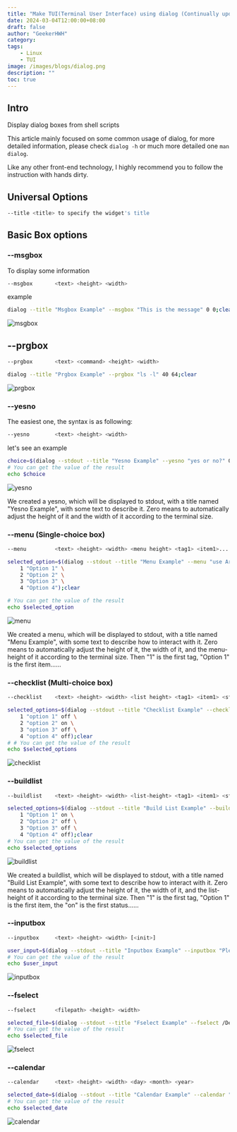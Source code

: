 ```yaml
---
title: "Make TUI(Terminal User Interface) using dialog (Continually update)"
date: 2024-03-04T12:00:00+08:00
draft: false
author: "GeekerHWH"
category: 
tags: 
    - Linux
    - TUI
image: /images/blogs/dialog.png
description: ""
toc: true
---
```


## Intro
Display dialog boxes from shell scripts

This article mainly focused on some common usage of dialog, for more detailed information,
please check `dialog -h` or much more detailed one `man dialog`.

Like any other front-end technology, I highly recommend you to follow the instruction with hands dirty.

## Universal Options
```bash
--title <title> to specify the widget's title
```

## Basic Box options

### --msgbox
To display some information
```bash
--msgbox       <text> <height> <width>
```
example
```bash
dialog --title "Msgbox Example" --msgbox "This is the message" 0 0;clear
```
![msgbox](/imagesInBlogs/dialog/msgbox.png)

## --prgbox
```bash
--prgbox       <text> <command> <height> <width>
```
```bash
dialog --title "Prgbox Example" --prgbox "ls -l" 40 64;clear
```
![prgbox](/imagesInBlogs/dialog/prgbox.png)


### --yesno
The easiest one, the syntax is as following:
```bash
--yesno        <text> <height> <width>
```
let's see an example
```bash
choice=$(dialog --stdout --title "Yesno Example" --yesno "yes or no?" 0 0 && echo "1" || echo "2");clear
# You can get the value of the result
echo $choice
```
![yesno](/imagesInBlogs/dialog/yesno.png)

We created a yesno, which will be displayed to stdout, with a title named "Yesno Example", with some text to describe it. Zero means to automatically adjust the height of it and the width of it according to the terminal size.


### --menu (Single-choice box)
```bash
--menu         <text> <height> <width> <menu height> <tag1> <item1>...
```

```bash
selected_option=$(dialog --stdout --title "Menu Example" --menu "use Arrow keys to select, Enter to confirm" 0 0 0 \
    1 "Option 1" \
    2 "Option 2" \
    3 "Option 3" \
    4 "Option 4");clear

# You can get the value of the result
echo $selected_option
```
![menu](/imagesInBlogs/dialog/menu.png)

We created a menu, which will be displayed to stdout, with a title named "Menu Example", with some text to describe how to interact with it. Zero means to automatically adjust the height of it, the width of it, and the menu-height of it according to the terminal size. Then "1" is the first tag, "Option 1" is the first item......


### --checklist (Multi-choice box)
```bash
--checklist    <text> <height> <width> <list height> <tag1> <item1> <status1>...
```

```bash
selected_options=$(dialog --stdout --title "Checklist Example" --checklist "use Space to choose, Enter to confirm" 0 0 0 \
    1 "option 1" off \
    2 "option 2" on \
    3 "option 3" off \
    4 "option 4" off);clear
# # You can get the value of the result
echo $selected_options
```
![checklist](/imagesInBlogs/dialog/checklist.png)


### --buildlist
```bash
--buildlist    <text> <height> <width> <list-height> <tag1> <item1> <status1>...
```

```bash
selected_options=$(dialog --stdout --title "Build List Example" --buildlist "use Space to choose, Enter to confirm" 0 0 0 \
    1 "Option 1" on \
    2 "Option 2" off \
    3 "Option 3" off \
    4 "Option 4" off);clear
# You can get the value of the result
echo $selected_options
```
![buildlist](/imagesInBlogs/dialog/buildlist.png)

We created a buildlist, which will be displayed to stdout, with a title named "Build List Example", with some text to describe how to interact with it. Zero means to automatically adjust the height of it, the width of it, and the list-height of it according to the terminal size. Then "1" is the first tag, "Option 1" is the first item, the "on" is the first status......


### --inputbox
```bash
--inputbox     <text> <height> <width> [<init>]
```

```bash
user_input=$(dialog --stdout --title "Inputbox Example" --inputbox "Please input some text" 0 0);clear
# You can get the value of the result
echo $user_input
```
![inputbox](/imagesInBlogs/dialog/inputbox.png)


### --fselect
```bash
--fselect      <filepath> <height> <width>
```

```bash
selected_file=$(dialog --stdout --title "Fselect Example" --fselect /Default/Path 0 0);clear
# You can get the value of the result
echo $selected_file
```
![fselect](/imagesInBlogs/dialog/fselect.png)


### --calendar
```bash
--calendar     <text> <height> <width> <day> <month> <year>
```

```bash
selected_date=$(dialog --stdout --title "Calendar Example" --calendar "use Arrow keys to select, Enter to confirm" 0 0);clear
# You can get the value of the result
echo $selected_date
```
![calendar](/imagesInBlogs/dialog/calendar.png)








<!-- 
## $ dialog -h
Usage: dialog <options> { --and-widget <options> }
where options are "common" options, followed by "box" options

Special options:
  [--create-rc "file"]
Common options:
  [--ascii-lines] [--aspect <ratio>] [--backtitle <backtitle>] [--beep]
  [--beep-after] [--begin <y> <x>] [--cancel-label <str>] [--clear]
  [--colors] [--column-separator <str>] [--cr-wrap] [--cursor-off-label]
  [--date-format <str>] [--default-button <str>] [--default-item <str>]
  [--defaultno] [--erase-on-exit] [--exit-label <str>] [--extra-button]
  [--extra-label <str>] [--help-button] [--help-label <str>]
  [--help-status] [--help-tags] [--hfile <str>] [--hline <str>]
  [--ignore] [--input-fd <fd>] [--insecure] [--item-help] [--keep-tite]
  [--keep-window] [--last-key] [--max-input <n>] [--no-cancel]
  [--no-collapse] [--no-hot-list] [--no-items] [--no-kill]
  [--no-label <str>] [--no-lines] [--no-mouse] [--no-nl-expand]
  [--no-ok] [--no-shadow] [--no-tags] [--ok-label <str>]
  [--output-fd <fd>] [--output-separator <str>] [--print-maxsize]
  [--print-size] [--print-text-only <text> <height> <width>]
  [--print-text-size <text> <height> <width>] [--print-version] [--quoted]
  [--reorder] [--scrollbar] [--separate-output] [--separate-widget <str>]
  [--single-quoted] [--size-err] [--sleep <secs>] [--stderr] [--stdout]
  [--tab-correct] [--tab-len <n>] [--time-format <str>] [--timeout <secs>]
[--trace <file>] [--trim] [--version] [--visit-items]
  [--week-start <str>] [--yes-label <str>]
Box options:
  --dselect      <directory> <height> <width>
  --editbox      <file> <height> <width>
  --form         <text> <height> <width> <form height> <label1> <l_y1> <l_x1> <item1> <i_y1> <i_x1> <flen1> <ilen1>...
  --gauge        <text> <height> <width> [<percent>]
  **--inputmenu    <text> <height> <width> <menu height> <tag1> <item1>...
  --mixedform    <text> <height> <width> <form height> <label1> <l_y1> <l_x1> <item1> <i_y1> <i_x1> <flen1> <ilen1> <itype>...
  --mixedgauge   <text> <height> <width> <percent> <tag1> <item1>...
  --passwordbox  <text> <height> <width> [<init>]
  --passwordform <text> <height> <width> <form height> <label1> <l_y1> <l_x1> <item1> <i_y1> <i_x1> <flen1> <ilen1>...
  --pause        <text> <height> <width> <seconds>
  --progressbox  <text> <height> <width>
  --radiolist    <text> <height> <width> <list height> <tag1> <item1> <status1>...
  --rangebox     <text> <height> <width> <min-value> <max-value> <default-value>
  --tailbox      <file> <height> <width>
  --tailboxbg    <file> <height> <width>
  --timebox      <text> <height> <width> <hour> <minute> <second>
  --treeview     <text> <height> <width> <list-height> <tag1> <item1> <status1> <depth1>...

Auto-size with height and width = 0. Maximize with height and width = -1.
Global-auto-size if also menu_height/list_height = 0.

## man dialog

SYNOPSIS
       dialog --clear
       dialog --create-rc file
       dialog --print-maxsize
       dialog common-options box-options

OPTIONS

       A “--” by itself is used as an escape, i.e.,  the  next  token  on  the
       command-line  is  not  treated  as  an  option.  This is different from
       getopt(1), which uses that token  to  treat  the  remaining  tokens  as
       parameters rather than options.

              dialog --title -- --Not an option
              dialog --title This -- --title is not an option

       Dialog uses no parameters, and uses its own options parser.

       When  a common (e.g., non-widget) option is repeated, the last found is
       the one that is used.  Boolean options are handled  specially  so  they
       can  be  cancelled,  by  adding (or omitting) a “no” modifier after the
       leading “--”.   For  instance,  --no-shadow  is  documented  here,  but
       --shadow also is accepted.

       The “--args” option tells dialog to list the command-line parameters to
       the standard error.  This is  useful  when  debugging  complex  scripts
       using the “--” and “--file”, since the command-line may be rewritten as
       these are expanded.

       The “--file” option tells dialog to read parameters from the file named
       as its value.
              dialog --file parameterfile

       Blanks not within double-quotes are discarded (use backslashes to quote
       single characters).  The result  is  inserted  into  the  command-line,
       replacing  “--file”  and  its  option  value.   Interpretation  of  the
       command-line resumes from that point.   If  parameterfile  begins  with
       “&”,  dialog  interprets the following text as a file descriptor number
       rather than a filename.

       Most widgets accept height and width parameters, which can be  used  to
       automatically  size the widget to accommodate multi-line message prompt
       values:

       •   If the parameter is negative, dialog uses the screen's size.

       •   If the parameter is zero, dialog uses minimum size for  the  widget
           to display the prompt and data.

       •   Otherwise, dialog uses the given size for the widget.

   Common Options
       Most of the common options are reset before processing each widget.

       --aspect ratio
              This gives you some control over the box dimensions  when  using
              auto  sizing (specifying 0 for height and width).  It represents
              width / height.  The default is 9, which means 9 characters wide
              to every 1 line high.

       --backtitle backtitle
              Specifies a backtitle string to be displayed on the backdrop, at
              the top of the screen.

       --begin y x
              Specify the position of the upper left corner of a dialog box on
              the screen.

       --cancel-label string
              Override the label used for “Cancel” buttons.

       --clear
              Clears   the   widget  screen,  keeping  only  the  screen_color
              background.   Use   this   when   you   combine   widgets   with
              “--and-widget” to erase the contents of a previous widget on the
              screen, so it won't be seen under the contents  of  a  following
              widget.   Understand  this as the complement of “--keep-window”.
              To compare the effects, use these:

              All three widgets visible, staircase effect, ordered 1,2,3:

              dialog \
                                             --begin 2 2 --yesno "" 0 0 \
                  --and-widget               --begin 4 4 --yesno "" 0 0 \
                  --and-widget               --begin 6 6 --yesno "" 0 0

              Only the last widget is left visible:

              dialog \
                               --keep-window --begin 2 2 --yesno "" 0 0 \
                  --and-widget --keep-window --begin 4 4 --yesno "" 0 0 \
                  --and-widget               --begin 6 6 --yesno "" 0 0

              First and third widget visible, staircase effect, ordered 3,1:

              dialog \
                               --keep-window --begin 2 2 --yesno "" 0 0 \
                  --and-widget --clear       --begin 4 4 --yesno "" 0 0 \
                  --and-widget               --begin 6 6 --yesno "" 0 0

              Note, if you want to restore original console  colors  and  send
              your  cursor  home  after the dialog program has exited, use the
              clear(1) command.  Conversely, if you want to clear  the  screen
              and  send your cursor to the lower left after the dialog program
              has exited, use the --erase-on-exit option.

       --colors
              Interpret embedded “\Z” sequences in  the  dialog  text  by  the
              following  character,  which tells dialog to set colors or video
              attributes:

              •   0 through 7 are the  ANSI  color  numbers  used  in  curses:
                  black,  red,  green,  yellow,  blue, magenta, cyan and white
                  respectively.

              •   Bold is set by 'b', reset by 'B'.

              •   Reverse is set by 'r', reset by 'R'.

              •   Underline is set by 'u', reset by 'U'.

              •   The  settings  are  cumulative,  e.g.,  “\Zb\Z1”  makes  the
                  following text bold (perhaps bright) red.

              •   Restore normal settings with “\Zn”.

       --column-separator string
              Tell  dialog to split data for radio/checkboxes and menus on the
              occurrences of the given string, and to  align  the  split  data
              into columns.

       --cr-wrap
              Interpret  embedded  newlines in the dialog text as a newline on
              the screen.  Otherwise, dialog will only wrap lines where needed
              to fit inside the text box.

              Even  though  you can control line breaks with this, Dialog will
              still wrap any lines that are too long for the width of the box.
              Without  cr-wrap,  the  layout  of your text may be formatted to
              look nice in the source code of your  script  without  affecting
              the way it will look in the dialog.

              The cr-wrap feature is implemented subject to these conditions:

              •   the  string  contains  “\n” and the --no-nl-expand option is
                  not used, or

              •   the --trim option is used.

              For more information, see Whitespace Options.

       --create-rc file
              When dialog supports run-time configuration, this can be used to
              dump a sample configuration file to the file specified by file.

       --cursor-off-label
              Place  the  terminal cursor at the end of a button instead of on
              the first character of the button  label.   This  is  useful  to
              reduce  visual  confusion  when  the cursor coloration interacts
              poorly with the button-label text colors.

       --date-format format
              If the host provides strftime, this option allows you to specify
              the  format  of the date printed for the --calendar widget.  The
              time of day (hour, minute, second) are the current local time.

       --defaultno
              Make the default value of the yes/no box a No.  Likewise,  treat
              the  default button of widgets that provide “OK” and “Cancel” as
              a Cancel.  If “--no-cancel” or “--visit-items” are  given  those
              options  overrides  this, making the default button always “Yes”
              (internally the same as “OK”).

       --default-button string
              Set  the  default  (preselected)  button  in   a   widget.    By
              preselecting  a  button, a script makes it possible for the user
              to simply press Enter to proceed through a dialog  with  minimum
              interaction.

              The  option's  value is the name of the button: ok, yes, cancel,
              no, help or extra.

              Normally the first button in each widget is  the  default.   The
              first button shown is determined by the widget together with the
              “--no-ok” and “--no-cancel” options.   If  this  option  is  not
              given, there is no default button assigned.

       --default-item string
              Set the default item in a checklist, form or menu box.  Normally
              the first item in the box is the default.

       --erase-on-exit
              When dialog exits, remove the dialog widget, erasing the  entire
              screen  to  its  native background color, and place the terminal
              cursor at the lower left corner.

       --exit-label string
              Override the label used for “EXIT” buttons.

       --extra-button
              Show an extra button, between “OK” and “Cancel” buttons.

              The extra button appears between “Yes” and “No”  for  the  yesno
              widget.

       --extra-label string
              Override   the  label  used  for  “Extra”  buttons.   Note:  for
              inputmenu widgets, this defaults to “Rename”.

       --help-button
              Show a help-button after “OK”  and  “Cancel”  buttons  in  boxes
              which  have  a list of tagged items (i.e., checklist, radiolist,
              menu, and treeview boxes).

              The help-button appears after  “Yes”  and  “No”  for  the  yesno
              widget.

              On  exit,  the  return status indicates that the Help button was
              pressed.  Dialog also writes a message to its output  after  the
              token “HELP”:

              •   If  "--item-help"  is  also  given,  the  item-help  text is
                  written.

              •   Otherwise, the item's tag (the first field) is written.

              You  can   use   the   --help-tags   option   and/or   set   the
              DIALOG_ITEM_HELP  environment  variable to modify these messages
              and exit-status.

              This option can be applied to other widgets, which have an  “OK”
              button,  whether or not the “Cancel” button is used.  The return
              status and output  are  not  treated  specially  for  the  other
              widgets; the help-button is just an extra button.

       --help-label string
              Override the label used for “Help” buttons.

       --help-status
              If  the help-button is selected, writes the checklist, radiolist
              or form information  after  the  item-help  “HELP”  information.
              This  can  be used to reconstruct the state of a checklist after
              processing the help request.

       --help-tags
              Modify the messages written on exit for --help-button by  making
              them  always just the item's tag.  This does not affect the exit
              status code.

       --hfile filename
              Display the given file using a textbox when the user presses F1.

       --hline string
              Display the given string centered at the bottom of the widget.

       --ignore
              Ignore options that dialog does not recognize.  Some  well-known
              ones  such  as “--icon” are ignored anyway, but this is a better
              choice for compatibility with other implementations.

       --input-fd fd
              Read keyboard input from the given file descriptor.  Most dialog
              scripts read from the standard input, but the gauge widget reads
              a pipe (which is always standard input).  Some configurations do
              not work properly when dialog tries to reopen the terminal.  Use
              this option (with appropriate juggling of  file-descriptors)  if
              your script must work in that type of environment.

       --insecure
              Makes the password widget friendlier but less secure, by echoing
              asterisks for each character.

       --iso-week
              Set  the  starting  point  for  the  week-number  shown  in  the
              “--calendar”   option   according   to  ISO-8601,  which  starts
              numbering with the first  week  which  includes  a  Thursday  in
              January.

       --item-help
              Interpret  the tags data for checklist, radiolist and menu boxes
              adding a column which is displayed in the  bottom  line  of  the
              screen, for the currently selected item.

       --keep-tite
              When  built with ncurses, dialog normally checks to see if it is
              running in an xterm, and in that  case  tries  to  suppress  the
              initialization   strings  that  would  make  it  switch  to  the
              alternate screen.  Switching between the  normal  and  alternate
              screens  is  visually  distracting in a script which runs dialog
              several times.  Use this option to allow  dialog  to  use  those
              initialization strings.

       --keep-window
              Normally   when   dialog   performs  several  tailboxbg  widgets
              connected by “--and-widget”, it clears the old widget  from  the
              screen  by  painting  over it.  Use this option to suppress that
              repainting.

              At exit, dialog repaints all of  the  widgets  which  have  been
              marked  with  “--keep-window”,  even  if  they are not tailboxbg
              widgets.  That causes them to be  repainted  in  reverse  order.
              See the discussion of the “--clear” option for examples.

       --last-key
              At  exit,  report  the last key which the user entered.  This is
              the curses key code rather than a symbol or  literal  character,
              and  is only reported for keys which are bound to an action.  It
              can be used by scripts to distinguish between two keys which are
              bound to the same action.

       --max-input size
              Limit  input  strings  to the given size.  If not specified, the
              limit is 2048.

       --no-cancel
              Suppress the “Cancel” button in checklist, inputbox and menu box
              modes.   A script can still test if the user pressed the ESC key
              to cancel to quit.

       --no-collapse
              Normally dialog converts tabs to  spaces  and  reduces  multiple
              spaces  to  a  single  space  for  text  which is displayed in a
              message boxes, etc.  Use this option to  disable  that  feature.
              Note   that   dialog  will  still  wrap  text,  subject  to  the
              “--cr-wrap” and “--trim” options.

              The  no-collapse  feature  is  implemented  subject   to   these
              conditions:

              •   the  string  contains  “\n” and the --no-nl-expand option is
                  not used, or

              •   the --trim option is not used.

              For more information, see Whitespace Options.

       --no-hot-list
              Tells dialog to suppress the hotkey feature for lists, e.g., the
              checkbox, menus.

              Normally,  the first uppercase character of a list entry will be
              highlighted, and typing that character will move  the  focus  to
              that  entry.   This  option suppresses both the highlighting and
              the movement.

              Hotkeys for buttons (“OK” , “Cancel”, etc.) are unaffected.

       --no-items
              Some widgets (checklist, inputmenu, radiolist, menu)  display  a
              list with two columns (a “tag” and “item”, i.e., “description”).
              This option tells dialog to  read  shorter  rows,  omitting  the
              “item”  part of the list.  This is occasionally useful, e.g., if
              the tags provide enough information.

              See also --no-tags.  If both options  are  given,  this  one  is
              ignored.

       --no-kill
              Tells  dialog  to  put  the  tailboxbg  box  in  the background,
              printing its process id to dialog's output.  SIGHUP is  disabled
              for the background process.

       --no-label string
              Override the label used for “No” buttons.

       --no-lines
              Rather  than  draw  lines  around boxes, draw spaces in the same
              place.  See also “--ascii-lines”.

       --no-mouse
              Do not enable the mouse.

       --no-nl-expand
              Do not convert “\n” substrings of the message/prompt  text  into
              literal newlines.

              The  no-nl-expand  feature  is  used only if the string contains
              “\n” so that there is something to convert.

              For more information, see Whitespace Options.

       --no-ok
              Suppress the “OK” button, so that it is not displayed.  A script
              can still test if the user pressed the “Enter” key to accept the
              data:

              •   The “Enter” key is always handled as the  “OK”  button  when
                  the --no-ok option is used.  That is, by default it is bound
                  to the LEAVE virtual key.

                  When --no-ok is not used, you can use the  the  Tab  key  to
                  move  the  cursor  through  the  fields  and  buttons on the
                  widget.  In that case, the “Enter” key activates the current
                  button if the cursor is positioned on a button.

              •   To  provide for the case where you want to activate a button
                  when using --no-ok, there  is  another  virtual  key  LEAVE,
                  which activates the current button.  By default, ^D (EOF) is
                  bound to that key.

       --no-shadow
              Suppress shadows that would be drawn to the right and bottom  of
              each dialog box.

       --no-tags
              Some  widgets  (checklist, inputmenu, radiolist, menu) display a
              list with two columns (a “tag” and “description”).  The  tag  is
              useful  for scripting, but may not help the user.  The --no-tags
              option (from Xdialog) may be used to suppress the column of tags
              from  the  display.  Unlike the --no-items option, this does not
              affect the data which is read from the script.

              Xdialog does not  display  the  tag  column  for  the  analogous
              buildlist and treeview widgets; dialog does the same.

              Normally  dialog  allows  you  to quickly move to entries on the
              displayed list, by matching a  single  character  to  the  first
              character  of  the  tag.   When  the  --no-tags option is given,
              dialog matches against the first character of  the  description.
              In either case, the matchable character is highlighted.

       --ok-label string
              Override the label used for “OK” buttons.

       --output-fd fd
              Direct output to the given file descriptor.  Most dialog scripts
              write to the standard error, but  error  messages  may  also  be
              written there, depending on your script.

       --separator string

       --output-separator string
              Specify  a  string  that  will  separate  the output on dialog's
              output   from   checklists,   rather   than   a   newline   (for
              --separate-output)  or  a  space.  This applies to other widgets
              such as forms and editboxes which normally use a newline.

       --print-maxsize
              Print the maximum size of dialog boxes, i.e., the  screen  size,
              to  dialog's  output.   This  may  be  used alone, without other
              options.

       --print-size
              Prints the size of each dialog box to dialog's output  when  the
              box is initialized.

       --print-text-only string [ height [ width ] ]
              Prints  the  string  as  it would be wrapped in a message box to
              dialog's output.

              Because the optional height and width default to zero,  if  they
              are   omitted,   dialog   autosizes   according  to  the  screen
              dimensions.

       --print-text-size string [ height [ width ] ]
              Prints the size of the string  as  it  would  be  wrapped  in  a
              message box, to dialog's output, as

              height width

              Because  the  optional  height  and  width parameters default to
              zero, if they are omitted, dialog  autosizes  according  to  the
              screen dimensions.

       --print-version
              Prints  dialog's  version  to dialog's output.  This may be used
              alone, without other options.  It does not cause dialog to  exit
              by itself.

       --quoted
              Normally  dialog  quotes  the strings returned by checklist's as
              well as the item-help text.  Use this option to quote all string
              results  as needed (i.e., if the string contains whitespace or a
              single or double-quote character).

       --reorder
              By default, the buildlist widget uses the  same  order  for  the
              output (right) list as for the input (left).  Use this option to
              tell dialog to use the order in which a user adds selections  to
              the output list.

       --scrollbar
              For  widgets  holding a scrollable set of data, draw a scrollbar
              on its right-margin.  This does not respond to the mouse.

       --separate-output
              For certain widgets  (buildlist,  checklist,  treeview),  output
              result  one  line  at a time, with no quoting.  This facilitates
              parsing by another program.

       --separate-widget string
              Specify a string that  will  separate  the  output  on  dialog's
              output  from  each widget.  This is used to simplify parsing the
              result of a dialog with several widgets.  If this option is  not
              given, the default separator string is a tab character.

       --single-quoted
              Use single-quoting as needed (and no quotes if unneeded) for the
              output of checklist's as well as the item-help text.

              If this option is not set, dialog may use double  quotes  around
              each  item.  In either case, dialog adds backslashes to make the
              output useful in shell scripts.

              Single quotes would be needed if the string contains  whitespace
              or a single or double-quote character.

       --size-err
              Check  the  resulting  size of a dialog box before trying to use
              it, printing the resulting size if it is larger than the screen.
              (This  option  is  obsolete,  since  all  new-window  calls  are
              checked).

       --sleep secs
              Sleep (delay) for the given number of seconds after processing a
              dialog box.

       --stderr
              Direct output to the standard error.  This is the default, since
              curses normally writes screen updates to the standard output.

       --stdout
              Direct output to the standard output.  This option  is  provided
              for  compatibility  with  Xdialog,  however using it in portable
              scripts is not recommended, since  curses  normally  writes  its
              screen  updates to the standard output.  If you use this option,
              dialog attempts to reopen the terminal so it can  write  to  the
              display.   Depending  on the platform and your environment, that
              may fail.

       --tab-correct
              Convert each tab character  to  one  or  more  spaces  (for  the
              textbox  widget;  otherwise to a single space).  Otherwise, tabs
              are rendered according to the curses  library's  interpretation.
              The --no-collapse option disables tab expansion.

       --tab-len n
              Specify  the  number  of spaces that a tab character occupies if
              the “--tab-correct” option is given.  The default  is  8.   This
              option is only effective for the textbox widget.

       --time-format format
              If the host provides strftime, this option allows you to specify
              the format of the time printed for the  --timebox  widget.   The
              day,  month,  year values in this case are for the current local
              time.

       --timeout secs
              Timeout if no user response within the given number of  seconds.
              A timeout of zero seconds is ignored.

              Normally  a timeout causes an ESC character to be entered in the
              current widget, cancelling it.  Other widgets may  still  be  on
              the  screen;  these  are  not cancelled.  Set the DIALOG_TIMEOUT
              environment variable to tell dialog to  directly  exit  instead,
              i.e., cancelling all widgets on the screen.

              This  option  is  ignored  by  the “--pause” widget.  It is also
              overridden if the background “--tailboxbg” option is used to set
              up multiple concurrent widgets.

       --title title
              Specifies  a  title  string  to  be  displayed at the top of the
              dialog box.

       --trace filename
              logs  the  command-line   parameters,   keystrokes   and   other
              information  to  the  given  file.   If dialog reads a configure
              file, it is logged as well.  Piped input to the gauge widget  is
              logged.   Use  control/T  to log a picture of the current dialog
              window.

              The  dialog  program  handles   some   command-line   parameters
              specially,  and removes them from the parameter list as they are
              processed.  For example, if the first option  is  --trace,  then
              that  is  processed  (and removed) before dialog initializes the
              display.

       --week-start day
              sets the starting day for the week,  used  in  the  “--calendar”
              option.  The day parameter can be

              •   a number (0 to 6, Sunday through Saturday using POSIX) or

              •   the  special  value  “locale” (this works with systems using
                  glibc, providing an extension to  the  locale  command,  the
                  first_weekday value).

              •   a  string  matching  one of the abbreviations for the day of
                  the week shown  in  the  calendar  widget,  e.g.,  “Mo”  for
                  “Monday”.

       --trim eliminate  leading  blanks,  trim  literal newlines and repeated
              blanks from message text.

              The trim feature is implemented subject to these conditions:

              •   the string does not contain “\n” or

              •   the --no-nl-expand option is used.

              For more information, see Whitespace Options.

              See also the “--cr-wrap” and “--no-collapse” options.

       --version
              Prints dialog's version to the standard output, and exits.   See
              also “--print-version”.

       --visit-items
              Modify  the  tab-traversal  of checklist, radiolist, menubox and
              inputmenu to include the list of items as  one  of  the  states.
              This  is useful as a visual aid, i.e., the cursor position helps
              some users.

              When this option is given, the cursor is initially placed on the
              list.   Abbreviations (the first letter of the tag) apply to the
              list items.  If you tab to the button row,  abbreviations  apply
              to the buttons.

       --yes-label string
              Override the label used for “Yes” buttons.

   Box Options
       All dialog boxes have at least three parameters:

       text   the caption or contents of the box.

       height the height of the dialog box.

       width  the width of the dialog box.

       Other parameters depend on the box type.

       --buildlist text height width list-height [ tag item status ] ...
              A  buildlist  dialog displays two lists, side-by-side.  The list
              on the left shows unselected items.  The list on the right shows
              selected  items.  As items are selected or unselected, they move
              between the lists.

              Use a carriage return or the “OK” button to accept  the  current
              value  in the selected-window and exit.  The results are written
              using the order displayed in the selected-window.

              The initial on/off state of each entry is specified by status.

              The dialog behaves like  a  menu,  using  the  --visit-items  to
              control  whether  the  cursor  is  allowed  to  visit  the lists
              directly.

              •   If --visit-items is not given, tab-traversal uses two states
                  (OK/Cancel).

              •   If  --visit-items  is  given, tab-traversal uses four states
                  (Left/Right/OK/Cancel).

              Whether or not --visit-items is given, it is  possible  to  move
              the highlight between the two lists using the default “^” (left-
              column) and “$” (right-column) keys.

              On exit, a list of the tag strings of  those  entries  that  are
              turned on will be printed on dialog's output.

              If the "--separate-output" option is not given, the strings will
              be quoted as needed to make it simple for  scripts  to  separate
              them.   By default, this uses double-quotes, as needed.  See the
              “--single-quoted” option, which modifies the quoting behavior.

       --calendar text height width day month year
              A calendar box  displays  month,  day  and  year  in  separately
              adjustable  windows.   If  the values for day, month or year are
              missing or negative, the current date's corresponding values are
              used.   You  can  increment  or decrement any of those using the
              left-, up-, right-, and down-arrows.  Use vi-style h, j, k and l
              for  moving  around  the  array  of days in a month.  Use tab or
              backtab to move between windows.  If the year is given as  zero,
              the current date is used as an initial value.

              On  exit,  the  date is printed in the form day/month/year.  The
              format can be overridden using the --date-format option.

       --checklist text height width list-height [ tag item status ] ...
              A checklist box is similar to a menu  box;  there  are  multiple
              entries  presented in the form of a menu.  Another difference is
              that you can indicate which  entry  is  currently  selected,  by
              setting  its  status to on.  Instead of choosing one entry among
              the entries, each entry can be turned on or  off  by  the  user.
              The initial on/off state of each entry is specified by status.

              On  exit,  a  list  of the tag strings of those entries that are
              turned on will be printed on dialog's output.

              If the “--separate-output” option is not given, the strings will
              be  quoted  as  needed to make it simple for scripts to separate
              them.  By default, this uses double-quotes (as needed).  See the
              “--single-quoted” option, which modifies the quoting behavior.

       --dselect filepath height width
              The  directory-selection  dialog displays a text-entry window in
              which you can type a directory, and above that  a  windows  with
              directory names.

              Here  filepath  can  be  a  filepath in which case the directory
              window will display the contents of the path and the  text-entry
              window will contain the preselected directory.

              Use  tab  or arrow keys to move between the windows.  Within the
              directory window, use the  up/down  arrow  keys  to  scroll  the
              current  selection.   Use  the  space-bar  to  copy  the current
              selection into the text-entry window.

              Typing any printable characters switches focus to the text-entry
              window,  entering  that  character  as  well  as  scrolling  the
              directory window to the closest match.

              Use a carriage return or the “OK” button to accept  the  current
              value in the text-entry window and exit.

              On  exit,  the  contents of the text-entry window are written to
              dialog's output.

       --editbox filepath height width
              The edit-box dialog displays a copy of the file.  You  may  edit
              it using the backspace, delete and cursor keys to correct typing
              errors.   It  also  recognizes  pageup/pagedown.    Unlike   the
              --inputbox,  you  must  tab  to  the “OK” or “Cancel” buttons to
              close the dialog.  Pressing the “Enter” key within the box  will
              split the corresponding line.

              On exit, the contents of the edit window are written to dialog's
              output.

       --form text height width formheight [ label y x item y x flen ilen ] ...
              The form dialog displays a form consisting of labels and fields,
              which are positioned on a scrollable window by coordinates given
              in the script.  The field length flen and input-length ilen tell
              how  long the field can be.  The former defines the length shown
              for a selected field, while the latter defines  the  permissible
              length of the data entered in the field.

              •   If  flen is zero, the corresponding field cannot be altered.
                  and the contents  of  the  field  determine  the  displayed-
                  length.

              •   If  flen  is  negative,  the  corresponding  field cannot be
                  altered, and the negated  value  of  flen  is  used  as  the
                  displayed-length.

              •   If ilen is zero, it is set to flen.

              Use  up/down  arrows  (or  control/N, control/P) to move between
              fields.  Use tab to move between windows.

              On exit, the contents of the form-fields are written to dialog's
              output,  each  field  separated  by a newline.  The text used to
              fill non-editable fields (flen  is  zero  or  negative)  is  not
              written out.

       --fselect filepath height width
              The fselect (file-selection) dialog displays a text-entry window
              in which you can type a filename (or directory), and above  that
              two windows with directory names and filenames.

              Here  filepath  can  be  a  filepath  in which case the file and
              directory windows will display the contents of the path and  the
              text-entry window will contain the preselected filename.

              Use  tab  or arrow keys to move between the windows.  Within the
              directory or filename windows, use the  up/down  arrow  keys  to
              scroll  the  current  selection.   Use the space-bar to copy the
              current selection into the text-entry window.

              Typing any printable characters switches focus to the text-entry
              window,  entering  that  character  as  well  as  scrolling  the
              directory and filename windows to the closest match.

              Typing the space character forces dialog to complete the current
              name  (up  to  the point where there may be a match against more
              than one entry).

              Use a carriage return or the “OK” button to accept  the  current
              value in the text-entry window and exit.

              On  exit,  the  contents of the text-entry window are written to
              dialog's output.

       --gauge text height width [percent]
              A gauge box displays a meter along the bottom of the  box.   The
              meter  indicates  the percentage.  New percentages are read from
              standard input, one integer per line.  The meter is  updated  to
              reflect  each  new  percentage.  If the standard input reads the
              string “XXX”, then the first  line  following  is  taken  as  an
              integer  percentage,  then  subsequent lines up to another “XXX”
              are used for a new prompt.  The gauge exits when EOF is  reached
              on the standard input.

              The  percent  value  denotes the initial percentage shown in the
              meter.  If not specified, it is zero.

              On exit, no text is written  to  dialog's  output.   The  widget
              accepts no input, so the exit status is always OK.

       --infobox text height width
              An  info box is basically a message box.  However, in this case,
              dialog will exit immediately after displaying the message to the
              user.   The screen is not cleared when dialog exits, so that the
              message will remain on the screen until the calling shell script
              clears  it  later.   This  is useful when you want to inform the
              user that some operations are carrying on that may require  some
              time to finish.

              On  exit,  no  text  is  written to dialog's output.  An OK exit
              status is returned.

       --inputbox text height width [init]
              An input box is useful when  you  want  to  ask  questions  that
              require  the  user  to input a string as the answer.  If init is
              supplied it is  used  to  initialize  the  input  string.   When
              entering  the  string, the backspace, delete and cursor keys can
              be used to correct typing errors.  If the input string is longer
              than  can  fit  in  the  dialog  box,  the  input  field will be
              scrolled.

              On exit, the input string will be printed on dialog's output.

       --inputmenu text height width menu-height [ tag item ] ...
              An inputmenu box is very similar to an ordinary menu box.  There
              are only a few differences between them:

              1.  The   entries   are  not  automatically  centered  but  left
                  adjusted.

              2.  An extra button (called Rename) is  implied  to  rename  the
                  current item when it is pressed.

              3.  It  is  possible to rename the current entry by pressing the
                  Rename button.  Then dialog  will  write  the  following  on
                  dialog's output.

                  RENAMED <tag> <item>

       --menu text height width menu-height [ tag item ] ...
              As  its  name  suggests,  a menu box is a dialog box that can be
              used to present a list of choices in the form of a menu for  the
              user to choose.  Choices are displayed in the order given.  Each
              menu entry consists of a tag string and an item string.  The tag
              gives  the entry a name to distinguish it from the other entries
              in the menu.  The item is a short description of the option that
              the  entry  represents.   The  user  can  move  between the menu
              entries by pressing the cursor keys, the first letter of the tag
              as  a  hot-key, or the number keys 1 through 9.  There are menu-
              height entries displayed in the menu at one time, but  the  menu
              will be scrolled if there are more entries than that.

              On  exit  the  tag  of  the chosen menu entry will be printed on
              dialog's output.  If the “--help-button” option  is  given,  the
              corresponding  help text will be printed if the user selects the
              help button.

       --mixedform text height width formheight [ label y x item y x flen ilen itype ] ...
              The mixedform dialog displays a form consisting  of  labels  and
              fields,  much  like  the  --form dialog.  It differs by adding a
              field-type parameter to each field's description.  Each  bit  in
              the type denotes an attribute of the field:

              1    hidden, e.g., a password field.

              2    readonly, e.g., a label.

       --mixedgauge text height width percent [ tag1 item1 ] ...
              A  mixedgauge  box displays a meter along the bottom of the box.
              The meter indicates the percentage.

              It also displays a list of the tag- and item-values at  the  top
              of the box.  See dialog(3) for the tag values.

              The  text is shown as a caption between the list and meter.  The
              percent value denotes the initial percentage shown in the meter.

              No provision is made for reading data from the standard input as
              --gauge does.

              On  exit,  no  text  is  written to dialog's output.  The widget
              accepts no input, so the exit status is always OK.

       --msgbox text height width
              A message box is  very  similar  to  a  yes/no  box.   The  only
              difference  between  a  message  box  and a yes/no box is that a
              message box has only a single  OK  button.   You  can  use  this
              dialog  box  to display any message you like.  After reading the
              message, the user can press the ENTER key so  that  dialog  will
              exit and the calling shell script can continue its operation.

              If  the message is too large for the space, dialog may allow you
              to scroll it, provided that the underlying curses implementation
              is  capable  enough.  In this case, a percentage is shown in the
              base of the widget.

              On exit, no text is written to dialog's output.   Only  an  “OK”
              button  is  provided  for  input,  but an ESC exit status may be
              returned.

       --pause text height width seconds
              A pause box displays a meter along the bottom of the  box.   The
              meter  indicates  how  many  seconds remain until the end of the
              pause.  The pause exits when timeout  is  reached  or  the  user
              presses the OK button (status OK) or the user presses the CANCEL
              button or Esc key.

       --passwordbox text height width [init]
              A password box is similar to an input box, except that the  text
              the user enters is not displayed.  This is useful when prompting
              for passwords or other sensitive information.  Be aware that  if
              anything is passed in “init”, it will be visible in the system's
              process table to casual snoopers.  Also, it is very confusing to
              the  user  to  provide  them with a default password they cannot
              see.  For these reasons, using  “init”  is  highly  discouraged.
              See “--insecure” if you do not care about your password.

              On exit, the input string will be printed on dialog's output.

       --passwordform text height width formheight [ label y x item y x flen ilen ] ...
              This  is  identical  to  --form  except that all text fields are
              treated as password widgets rather than inputbox widgets.

       --prgbox text command height width

       --prgbox command height width
              A prgbox is very similar to a programbox.

              This dialog box is used to display the output of a command  that
              is specified as an argument to prgbox.

              After the command completes, the user can press the ENTER key so
              that dialog will exit and the calling shell script can  continue
              its operation.

              If  four  parameters  are  given, it displays the text under the
              title, delineated from the scrolling file's contents.   If  only
              three parameters are given, this text is omitted.

       --programbox text height width

       --programbox height width
              A  programbox  is  very  similar  to  a  progressbox.   The only
              difference between a program box and a progress box  is  that  a
              program  box  displays  an OK button (but only after the command
              completes).

              This dialog box is  used  to  display  the  piped  output  of  a
              command.   After  the  command completes, the user can press the
              ENTER key so that dialog will exit and the calling shell  script
              can continue its operation.

              If  three  parameters  are given, it displays the text under the
              title, delineated from the scrolling file's contents.   If  only
              two parameters are given, this text is omitted.

       --progressbox text height width

       --progressbox height width
              A progressbox is similar to an tailbox, except that

              a) rather than displaying the contents of a file,
                 it displays the piped output of a command and

              b) it will exit when it reaches the end of the file
                 (there is no “OK” button).

              If  three  parameters  are given, it displays the text under the
              title, delineated from the scrolling file's contents.   If  only
              two parameters are given, this text is omitted.

       --radiolist text height width list-height  [ tag item status ] ...
              A  radiolist  box is similar to a menu box.  The only difference
              is that you can indicate which entry is currently  selected,  by
              setting its status to on.

              On  exit,  the  tag  of the selected item is written to dialog's
              output.

       --rangebox text height width min-value max-value default-value
              Allow the user to select from a range of values, e.g.,  using  a
              slider.   The  dialog shows the current value as a bar (like the
              gauge dialog).  Tabs or arrow keys move the cursor  between  the
              buttons and the value.  When the cursor is on the value, you can
              edit it by:

              left/right cursor movement to select a digit to modify

              +/-  characters to increment/decrement the digit by one

              0 through 9
                   to set the digit to the given value

              Some keys are also recognized in all cursor positions:

              home/end
                   set the value to its maximum or minimum

              pageup/pagedown
                   increment the value so that the slider moves by one column

       --tailbox file height width
              Display text from a file in a dialog box,  as  in  a  “tail  -f”
              command.   Scroll  left/right  using  vi-style  'h'  and 'l', or
              arrow-keys.  A '0' resets the scrolling.

              On exit, no text is written to dialog's output.   Only  an  “OK”
              button  is  provided  for  input,  but an ESC exit status may be
              returned.

       --tailboxbg file height width
              Display text from a file in a dialog box as a  background  task,
              as  in  a “tail -f &” command.  Scroll left/right using vi-style
              'h' and 'l', or arrow-keys.  A '0' resets the scrolling.

              Dialog treats the background task specially if there  are  other
              widgets  (--and-widget) on the screen concurrently.  Until those
              widgets are closed (e.g., an “OK”), dialog will perform  all  of
              the  tailboxbg widgets in the same process, polling for updates.
              You may use a tab to traverse between the widgets on the screen,
              and  close them individually, e.g., by pressing ENTER.  Once the
              non-tailboxbg widgets are closed, dialog forks a copy of  itself
              into   the   background,  and  prints  its  process  id  if  the
              “--no-kill” option is given.

              On exit, no text is written to dialog's output.  Only an  “EXIT”
              button  is  provided  for  input,  but an ESC exit status may be
              returned.

              NOTE: Older versions of dialog forked immediately and  attempted
              to  update  the  screen  individually.   Besides  being  bad for
              performance, it was unworkable.  Some older scripts may not work
              properly with the polled scheme.

       --textbox file height width
              A  text  box  lets  you display the contents of a text file in a
              dialog box.  It is like a simple text file viewer.  The user can
              move  through  the  file by using the cursor, page-up, page-down
              and HOME/END keys available on most keyboards.  If the lines are
              too  long to be displayed in the box, the LEFT/RIGHT keys can be
              used to scroll the text region horizontally.  You may  also  use
              vi-style  keys h, j, k, and l in place of the cursor keys, and B
              or N in place of the page-up and page-down keys.  Scroll up/down
              using  vi-style  'k'  and 'j', or arrow-keys.  Scroll left/right
              using vi-style 'h' and 'l', or arrow-keys.   A  '0'  resets  the
              left/right  scrolling.   For  more convenience, vi-style forward
              and backward searching functions are also provided.

              On exit, no text is written to dialog's output.  Only an  “EXIT”
              button  is  provided  for  input,  but an ESC exit status may be
              returned.

       --timebox text height [width hour minute second]
              A dialog is displayed which allows you to  select  hour,  minute
              and  second.   If  the  values  for  hour,  minute or second are
              missing or negative, the current date's corresponding values are
              used.   You  can  increment  or decrement any of those using the
              left-, up-, right- and down-arrows.  Use tab or backtab to  move
              between windows.

              On  exit,  the result is printed in the form hour:minute:second.
              The format can be overridden using the --time-format option.

       --treeview text height width list-height [ tag item status depth ] ...
              Display data organized as a tree.  Each group of data contains a
              tag,  the  text  to  display  for  the item, its status (“on” or
              “off”) and the depth of the item in the tree.

              Only one item can be selected (like the radiolist).  The tag  is
              not displayed.

              On  exit,  the  tag  of the selected item is written to dialog's
              output.

       --yesno text height width
              A yes/no dialog box of size height rows by width columns will be
              displayed.  The string specified by text is displayed inside the
              dialog box.  If this string is too long to fit in one  line,  it
              will be automatically divided into multiple lines at appropriate
              places.  The text string can also contain the sub-string "\n" or
              newline  characters  `\n'  to  control line breaking explicitly.
              This dialog box is useful for asking questions that require  the
              user  to  answer  either  yes  or  no.  The dialog box has a Yes
              button and a No button, in which the user can switch between  by
              pressing the TAB key.

              On  exit, no text is written to dialog's output.  In addition to
              the “Yes” and “No” exit codes  (see  DIAGNOSTICS)  an  ESC  exit
              status may be returned.

              The  codes used for “Yes” and “No” match those used for “OK” and
              “Cancel”, internally no distinction is made.

   Obsolete Options
       --beep This was used to tell the original cdialog that it should make a
              beep  when  the separate processes of the tailboxbg widget would
              repaint the screen.

       --beep-after
              Beep after a user has completed a widget by pressing one of  the
              buttons.

   Whitespace Options
       These options can be used to transform whitespace (space, tab, newline)
       as dialog reads the script:
              --cr-wrap, --no-collapse, --no-nl-expand, and --trim

       The options are not independent:

       •   Dialog checks if the script contains at least one “\n” and  (unless
           --no-nl-expand  is  set)  will  ignore the --no-collapse and --trim
           options.

       •   After checking for  “\n”  and  the  --no-nl-expand  option,  dialog
           handles the --trim option.

           If   the   --trim   option   takes   effect,  then  dialog  ignores
           --no-collapse.  It changes sequences of tabs, spaces (and  newlines
           unless -cr-wrap is set) to a single space.

       •   If   neither   the  “\n”  or  --trim  cases  apply,  dialog  checks
           --no-collapse to decide whether to reduce  sequences  of  tabs  and
           spaces to a single space.

           In  this  case,  dialog  ignores  --cr-wrap  and  does  not  modify
           newlines.

       Taking those dependencies into account, here is a table summarizing the
       behavior  for  the  various combinations of options.  The table assumes
       that the script contains at least  one  “\n”  when  the  --no-nl-expand
       option is not set.

            cr-    no-        no-         trim   Result
            wrap   collapse   nl-expand
            ───────────────────────────────────────────────────────────────────
            no     no         no          no     Convert tab to space.
                                                 Convert newline to space.
                                                 Convert “\n” to newline.
            no     no         no          yes    Convert tab to space.
                                                 Convert newline to space.
                                                 Convert “\n” to newline.
            no     no         yes         no     Convert tab to space.  Do not
                                                 convert newline to space.
                                                 Convert multiple-space to
                                                 single.  Show “\n” literally.
            no     no         yes         yes    Convert tab to space.
                                                 Convert multiple-space to
                                                 single.  Convert newline to
                                                 space.  Show “\n” literally.
            no     yes        no          no     Convert newline to space.
                                                 Convert “\n” to newline.
            no     yes        no          yes    Convert newline to space.
                                                 Convert “\n” to newline.
            no     yes        yes         no     Do not convert newline to
                                                 space.  Do not reduce
                                                 multiple blanks.  Show “\n”
                                                 literally.
            no     yes        yes         yes    Convert multiple-space to
                                                 single.  Convert newline to
                                                 space.  Show “\n” literally.
            yes    no         no          no     Convert tab to space.  Wrap
                                                 on newline.  Convert “\n” to
                                                 newline.
            yes    no         no          yes    Convert tab to space.  Wrap
                                                 on newline.  Convert “\n” to
                                                 newline.
            yes    no         yes         no     Convert tab to space.  Do not
                                                 convert newline to space.
                                                 Convert multiple-space to
                                                 single.  Show “\n” literally.
            yes    no         yes         yes    Convert tab to space.
                                                 Convert multiple-space to
                                                 single.  Wrap on newline.
                                                 Show “\n” literally.
            yes    yes        no          no     Wrap on newline.  Convert
                                                 “\n” to newline.
            yes    yes        no          yes    Wrap on newline.  Convert
                                                 “\n” to newline.
            yes    yes        yes         no     Do not convert newline to
                                                 space.  Do not reduce
                                                 multiple blanks.  Show “\n”
                                                 literally.
            yes    yes        yes         yes    Convert multiple-space to
                                                 single.  Wrap on newline.
                                                 Show “\n” literally.

RUN-TIME CONFIGURATION
       1.  Create a sample configuration file by typing:

              dialog --create-rc file

       2.  At start, dialog determines the settings to use as follows:

           a)  if  environment  variable DIALOGRC is set, its value determines
               the name of the configuration file.

           b)  if the file in (a) is not found, use the  file  $HOME/.dialogrc
               as the configuration file.

           c)  if  the  file  in (b) is not found, try using the GLOBALRC file
               determined at compile-time, i.e., /etc/dialogrc.

           d)  if the file in (c) is not found, use compiled in defaults.

       3.  Edit the sample configuration file and copy it to some  place  that
           dialog can find, as stated in step 2 above.

KEY BINDINGS
       You  can  override  or  add  to key bindings in dialog by adding to the
       configuration file.  Dialog's bindkey command maps single keys  to  its
       internal coding.

              bindkey widget curses_key dialog_key

       The  widget  name can be “*” (all widgets), or specific widgets such as
       textbox.  Specific widget bindings override the  “*”  bindings.   User-
       defined bindings override the built-in bindings.

       The curses_key can be expressed in different forms:

       •   It may be any of the names derived from curses.h, e.g., “HELP” from
           “KEY_HELP”.

       •   Dialog also recognizes ANSI control characters such as “^A”,  “^?”,
           as well as C1-controls such as “~A” and “~?”.

       •   Finally,  dialog  allows  backslash  escapes as in C.  Those can be
           octal character values such as “\033” (the ASCII escape character),
           or the characters listed in this table:

                 Escaped   Actual
                 ───────────────────────────────
                 \b        backspace
                 \f        form feed
                 \n        new line (line feed)
                 \r        carriage return
                 \s        space
                 \t        tab
                 \^        “^” (caret)
                 \?        “?” (question mark)
                 \\        “\” (backslash)
                 ───────────────────────────────

       Dialog's internal keycode names correspond to the DLG_KEYS_ENUM type in
       dlg_keys.h, e.g., “HELP” from “DLGK_HELP”.

   Widget Names
       Some widgets (such as the formbox) have an area  where  fields  can  be
       edited.   Those  are managed in a subwindow of the widget, and may have
       separate keybindings from the main widget because  the  subwindows  are
       registered using a different name.

            Widget        Window name   Subwindow Name
            ───────────────────────────────────────────
            calendar      calendar
            checklist     checklist
            editbox       editbox       editbox2
            form          formbox       formfield
            fselect       fselect       fselect2
            inputbox      inputbox      inputbox2
            menu          menubox       menu
            msgbox        msgbox
            pause         pause
            progressbox   progressbox
            radiolist     radiolist
            tailbox       tailbox
            textbox       textbox       searchbox
            timebox       timebox
            yesno         yesno
            ───────────────────────────────────────────

       Some  widgets  are  actually  other widgets, using internal settings to
       modify the behavior.  Those use the same  widget  name  as  the  actual
       widget:

            Widget         Actual Widget
            ─────────────────────────────
            dselect        fselect
            infobox        msgbox
            inputmenu      menu
            mixedform      form
            passwordbox    inputbox
            passwordform   form
            prgbox         progressbox
            programbox     progressbox
            tailboxbg      tailbox
            ─────────────────────────────

   Built-in Bindings
       This  manual  page  does  not  list  the  key bindings for each widget,
       because that detailed information can be obtained  by  running  dialog.
       If  you  have  set  the  --trace  option, dialog writes the key-binding
       information for each widget as it is registered.

       A few bindings are built-in, independent of particular widgets:

       Key               Purpose
       ───────────────────────────────────────────────────────────────────
       Control-I         forward tab-traversal, e.g., with --tailboxbg.
       Control-L         repaints the screen.
       Control-T         writes a screen dump to the --trace file.

       Control-V         suppresses special-keys for the next input byte.
       DLGK_FIELD_NEXT   forward tab-traversal, like Control-I.
       DLGK_FIELD_PREV   backward tab-traversal, like back-tab.
       DLGK_HELPFILE     displays the help-file specified with --hfile.
       KEY_BTAB          backward tab-traversal, e.g., with --tailboxbg.
       ───────────────────────────────────────────────────────────────────

   Example
       Normally dialog uses different keys for navigating between the  buttons
       and editing part of a dialog versus navigating within the editing part.
       That is, tab (and back-tab) traverse buttons (or  between  buttons  and
       the  editing part), while arrow keys traverse fields within the editing
       part.  Tabs are also  recognized  as  a  special  case  for  traversing
       between widgets, e.g., when using multiple tailboxbg widgets.

       Some  users  may  wish  to  use  the same key for traversing within the
       editing part as for traversing between buttons.   The  form  widget  is
       written  to  support this sort of redefinition of the keys, by adding a
       special group in dlgk_keys.h for “form”  (left/right/next/prev).   Here
       is an example binding demonstrating how to do this:

              bindkey formfield TAB  form_NEXT
              bindkey formbox   TAB  form_NEXT
              bindkey formfield BTAB form_prev
              bindkey formbox   BTAB form_prev

       That  type  of redefinition would not be useful in other widgets, e.g.,
       calendar, due to the potentially large number of fields to traverse.

ENVIRONMENT
       DIALOGOPTS     Define this variable to apply any of the common  options
                      to  each  widget.   Most of the common options are reset
                      before processing each widget.  If you set  the  options
                      in  this  environment  variable,  they  are  applied  to
                      dialog's state after the  reset.   As  in  the  “--file”
                      option, double-quotes and backslashes are interpreted.

                      The  “--file”  option  is not considered a common option
                      (so  you  cannot  embed  it  within   this   environment
                      variable).

       DIALOGRC       Define  this variable if you want to specify the name of
                      the configuration file to use.

       DIALOG_CANCEL

       DIALOG_ERROR

       DIALOG_ESC

       DIALOG_EXTRA

       DIALOG_HELP

       DIALOG_ITEM_HELP

       DIALOG_TIMEOUT

       DIALOG_OK      Define any of these variables to change the exit code on

                      •   Cancel (1),

                      •   error (-1),

                      •   ESC (255),

                      •   Extra (3),

                      •   Help (2),

                      •   Help with --item-help (2),

                      •   Timeout (5), or

                      •   OK (0).

                      Normally shell scripts cannot distinguish between -1 and
                      255.

       DIALOG_TTY     Set  this  variable to “1” to provide compatibility with
                      older versions of  dialog  which  assumed  that  if  the
                      script   redirects   the   standard   output,  that  the
                      “--stdout” option was given.

FILES
       $HOME/.dialogrc     default configuration file

EXAMPLES
       The dialog sources contain several samples of how to use the  different
       box  options  and  how  they look.  Just take a look into the directory
       samples/ of the source.

DIAGNOSTICS
       Exit status is subject to being overridden  by  environment  variables.
       The  default  values  and  corresponding environment variables that can
       override them are:

       0    if the YES or OK button is pressed (DIALOG_OK).

       1    if the No or Cancel button is pressed (DIALOG_CANCEL).

       2    if the Help button is pressed (DIALOG_HELP),
            except as noted below about DIALOG_ITEM_HELP.

       3    if the Extra button is pressed (DIALOG_EXTRA).

       4    if the Help button is pressed,
            and the --item-help option is set
            and the DIALOG_ITEM_HELP environment variable is set to 4.

            While any of the exit-codes can be  overridden  using  environment
            variables,  this  special  case was introduced in 2004 to simplify
            compatibility.  Dialog uses DIALOG_ITEM_HELP (4)  internally,  but
            unless  the  environment  variable is also set, it changes that to
            DIALOG_HELP (2) on exit.

       5    if a timeout expires and the DIALOG_TIMEOUT variable is set to 5.

       -1   if errors occur  inside  dialog  (DIALOG_ERROR)  or  dialog  exits
            because the ESC key (DIALOG_ESC) was pressed.

PORTABILITY
       Dialog  works  with  X/Open curses.  However, some implementations have
       deficiencies:

          •   HPUX curses (and  perhaps  others)  do  not  open  the  terminal
              properly   for  the  newterm  function.   This  interferes  with
              dialog's  --input-fd  option,  by  preventing  cursor-keys   and
              similar escape sequences from being recognized.

          •   NetBSD  5.1  curses  has incomplete support for wide-characters.
              dialog will build, but not all examples display properly.

COMPATIBILITY
       You may want to write scripts which run with other dialog “clones”.

   Original Dialog
       First, there is the “original” dialog program to consider (versions 0.3
       to 0.9).  It had some misspelled (or inconsistent) options.  The dialog
       program maps those deprecated options  to  the  preferred  ones.   They
       include:

              Option         Treatment
              ─────────────────────────────────
              --beep-after   ignored
              --guage        mapped to --gauge
              ─────────────────────────────────

   Xdialog
       This  is  an  X application, rather than a terminal program.  With some
       care, it is possible to  write  useful  scripts  that  work  with  both
       Xdialog and dialog.

       The  dialog  program  ignores  these  options  which  are recognized by
       Xdialog:

              Option             Treatment
              ───────────────────────────────────────────────
              --allow-close      ignored
              --auto-placement   ignored
              --fixed-font       ignored
              --icon             ignored
              --keep-colors      ignored
              --no-close         ignored
              --no-cr-wrap       ignored
              --screen-center    ignored
              --separator        mapped to --separate-output
              --smooth           ignored
              --under-mouse      ignored
              --wmclass          ignored
              ───────────────────────────────────────────────

       Xdialog's manpage has  a  section  discussing  its  compatibility  with
       dialog.   There  are  some  differences  not shown in the manpage.  For
       example, the html documentation states

              Note: former Xdialog releases used the “\n”  (line  feed)  as  a
              results  separator  for  the  checklist  widget;  this  has been
              changed to “/” in Xdialog v1.5.0  to  make  it  compatible  with
              (c)dialog.  In your old scripts using the Xdialog checklist, you
              will then have to add the --separate-output  option  before  the
              --checklist one.

       Dialog  has  not  used a different separator; the difference was likely
       due to confusion regarding some script.

   Whiptail
       Then there is whiptail.  For practical purposes, it  is  maintained  by
       Debian  (very  little  work  is  done by its upstream developers).  Its
       documentation (README.whiptail) claims

              whiptail(1) is a lightweight replacement for dialog(1),
              to provide dialog boxes for shell scripts.
              It is built on the
              newt windowing library rather than the ncurses library, allowing
              it to be smaller in embedded environments such as installers,
              rescue disks, etc.

              whiptail is designed to be drop-in compatible with dialog, but
              has less features: some dialog boxes are not implemented, such
              as tailbox, timebox, calendarbox, etc.

       Comparing actual sizes (Debian testing, 2007/1/10): The total of  sizes
       for  whiptail,  the  newt,  popt  and  slang  libraries is 757 KB.  The
       comparable number for dialog (counting ncurses) is  520 KB.   Disregard
       the first paragraph.

       The  second  paragraph is misleading, since whiptail also does not work
       for common options of dialog, such as the gauge box.  whiptail is  less
       compatible with dialog than the original mid-1990s dialog 0.4 program.

       whiptail's  manpage borrows features from dialog, e.g., but oddly cites
       only dialog versions up to 0.4  (1994)  as  a  source.   That  is,  its
       manpage  refers  to  features  which  were  borrowed  from  more recent
       versions of dialog, e.g.,

       •   --gauge (from 0.5)

       •   --passwordbox (from Debian changes in 1999),

       •   --default-item (from dialog 2000/02/22),

       •   --output-fd (from dialog 2002/08/14).

       Debian uses whiptail for the official dialog variation.

       The dialog program ignores or maps these options which  are  recognized
       by whiptail:

              Option            Treatment
              ───────────────────────────────────────────
              --cancel-button   mapped to --cancel-label
              --fb              ignored
              --fullbutton      ignored
              --no-button       mapped to --no-label
              --nocancel        mapped to --no-cancel
              --noitem          mapped to --no-items
              --notags          mapped to --no-tags
              --ok-button       mapped to --ok-label
              --scrolltext      mapped to --scrollbar
              --topleft         mapped to --begin 0 0
              --yes-button      mapped to --yes-label
              ───────────────────────────────────────────

       There  are  visual  differences which are not addressed by command-line
       options:

       •   dialog centers lists within the window.   whiptail  typically  puts
           lists against the left margin.

       •   whiptail  uses  angle  brackets  (“<” and “>”) for marking buttons.
           dialog uses square brackets.

       •   whiptail marks the limits of subtitles with vertical bars.   dialog
           does not mark the limits.

       •   whiptail  attempts to mark the top/bottom cells of a scrollbar with
           up/down arrows.  When it cannot do this, it fills those cells  with
           the  background  color  of  the  scrollbar  and confusing the user.
           dialog uses the entire  scrollbar  space,  thereby  getting  better
           resolution.

BUGS
       Perhaps.

AUTHOR
       Thomas E. Dickey (updates for 0.9b and beyond)

CONTRIBUTORS
       Kiran Cherupally – the mixed form and mixed gauge widgets.

       Tobias C. Rittweiler

       Valery Reznic – the form and progressbox widgets.

       Yura Kalinichenko adapted the gauge widget as “pause”.

       This  is  a  rewrite (except as needed to provide compatibility) of the
       earlier version of dialog 0.9a, which lists as authors:

       •   Savio Lam – version 0.3, “dialog”

       •   Stuart Herbert – patch for version 0.4

       •   Marc Ewing – the gauge widget.

       •   Pasquale De Marco “Pako” – version 0.9a, “cdialog”

$Date: 2022/07/28 08:13:25 $                                         DIALOG(1) -->
